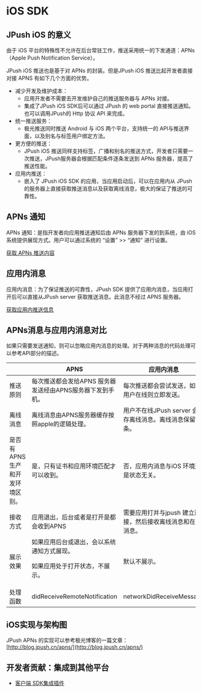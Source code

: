 # iOS SDK

## JPush iOS 的意义

由于 iOS 平台的特殊性不允许在后台常驻工作，推送采用统一的下发通道：APNs（Apple Push Notification Service）。

JPush iOS 推送也是基于对 APNs 的封装。但是JPush iOS 推送比起开发者直接对接 APNS 有如下几个方面的优势。

+ 减少开发及维护成本：
	+ 应用开发者不需要去开发维护自己的推送服务器与 APNs 对接。
	+ 集成了JPush iOS SDK后可以通过 JPush 的 web portal 直接推送通知。也可以调用JPush的 Http 协议 API 来完成。
+ 统一推送服务：
	+ 极光推送同时推送 Android 与 iOS 两个平台，支持统一的 API与推送界面，以及别名与标签用户绑定方法。
+ 更方便的推送：
	+ JPush iOS 推送同样支持标签，广播和别名的推送方式，开发者只需要一次推送，JPush服务器会根据匹配条件逐条发送到 APNs 服务器，提高了推送性能。
+ 应用内推送：
	+ 嵌入了 JPush iOS SDK 的应用，当应用启动后，可以在应用内从 JPush 的服务器上直接获取推送消息以及获取离线消息，极大的保证了推送的可靠性。

## APNs 通知

APNs 通知：是指开发者向应用推送通知后由 APNs 服务器下发的到系统，由 iOS 系统提供展现方式。用户可以通过系统的 “设置” >> “通知” 进行设置。

[获取 APNs 推送内容](../ios_api)

## 应用内消息

应用内消息：为了保证推送的可靠性，JPush SDK 提供了应用内消息，当应用打开后可以直接从JPush server 获取推送消息。此消息不经过 APNS 服务器。 

[获取应用内推送信息](../ios_api)

## APNs消息与应用内消息对比

如果只需要发送通知，则可以忽略应用内消息的处理。对于两种消息的代码处理可以参考API部分的描述。

||APNS|应用内消息|
|-|-|-|
|推送原则|每次推送都会发给APNS 服务器发送经由APNS服务器下发到手机。|每次推送都会尝试发送，如果用户在线则立即发送。|
|离线消息	|离线消息由APNS服务器缓存按照apple的逻辑处理。|用户不在线JPush server 会保存离线消息。离线消息保留5条。|
|是否有APNS生产和开发环境区别。|是，只有证书和应用环境匹配才可以收到。|否，应用内消息与iOS 环境这是状态无关。|
|接收方式|应用退出，后台或者是打开是都会收到APNS|需要应用打并与jpush 建立连接，然后接收离线消息和在线消息。|
|展示效果|如果应用后台或退出，会以系统通知方式展现。<p>如果应用处于打开状态，不展示。|默认不展示。|
|处理函数|didReceiveRemoteNotification|networkDidReceiveMessage|

## iOS实现与架构图

JPush APNs 的实现可以参考极光博客的一篇文章：[http://blog.jpush.cn/apns/](http://blog.jpush.cn/apns/)

## 开发者贡献：集成到其他平台

+ [客户端 SDK集成插件](../client_plugins)


